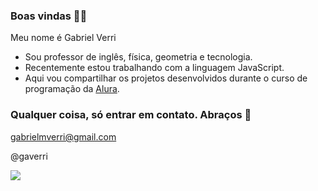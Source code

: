 ### Boas vindas 👨‍🏫

Meu nome é Gabriel Verri

- Sou professor de inglês, física, geometria e tecnologia.
- Recentemente estou trabalhando com a linguagem JavaScript.
- Aqui vou compartilhar os projetos desenvolvidos durante o curso de programação da [Alura](www.alura.com.br).

### Qualquer coisa, só entrar em contato. Abraços 🤲

gabrielmverri@gmail.com

@gaverri

![](https://media1.tenor.com/m/h_ZU6xFDAgMAAAAC/ezio-auditore-da-firenze-ezio-auditore.gif)


